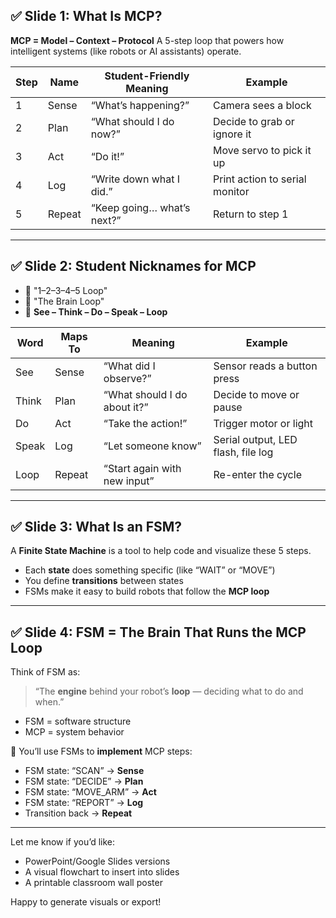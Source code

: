 

## ✅ Slide 1: **What Is MCP?**

**MCP = Model – Context – Protocol**
A 5-step loop that powers how intelligent systems (like robots or AI assistants) operate.

| **Step** | **Name** | **Student-Friendly Meaning** | **Example**                    |
| -------- | -------- | ---------------------------- | ------------------------------ |
| 1        | Sense    | “What’s happening?”          | Camera sees a block            |
| 2        | Plan     | “What should I do now?”      | Decide to grab or ignore it    |
| 3        | Act      | “Do it!”                     | Move servo to pick it up       |
| 4        | Log      | “Write down what I did.”     | Print action to serial monitor |
| 5        | Repeat   | “Keep going… what’s next?”   | Return to step 1               |

---

## ✅ Slide 2: **Student Nicknames for MCP**

* 🤖 "1–2–3–4–5 Loop"
* 🧠 "The Brain Loop"
* 🔁 **See – Think – Do – Speak – Loop**

| **Word** | **Maps To** | **Meaning**                  | **Example**                        |
| -------- | ----------- | ---------------------------- | ---------------------------------- |
| See      | Sense       | “What did I observe?”        | Sensor reads a button press        |
| Think    | Plan        | “What should I do about it?” | Decide to move or pause            |
| Do       | Act         | “Take the action!”           | Trigger motor or light             |
| Speak    | Log         | “Let someone know”           | Serial output, LED flash, file log |
| Loop     | Repeat      | “Start again with new input” | Re-enter the cycle                 |

---

## ✅ Slide 3: **What Is an FSM?**

A **Finite State Machine** is a tool to help code and visualize these 5 steps.

* Each **state** does something specific (like “WAIT” or “MOVE”)
* You define **transitions** between states
* FSMs make it easy to build robots that follow the **MCP loop**

---

## ✅ Slide 4: **FSM = The Brain That Runs the MCP Loop**

Think of FSM as:

> “The **engine** behind your robot’s **loop** — deciding what to do and when.”

* FSM = software structure
* MCP = system behavior

🔁 You’ll use FSMs to **implement** MCP steps:

* FSM state: “SCAN” → **Sense**
* FSM state: “DECIDE” → **Plan**
* FSM state: “MOVE\_ARM” → **Act**
* FSM state: “REPORT” → **Log**
* Transition back → **Repeat**

---

Let me know if you’d like:

* PowerPoint/Google Slides versions
* A visual flowchart to insert into slides
* A printable classroom wall poster

Happy to generate visuals or export!
